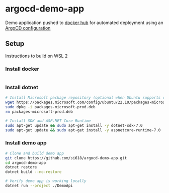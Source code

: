 # argocd-demo-app
Demo application pushed to [docker hub](https://hub.docker.com/repository/docker/si618/argocd-demo-app/general) for automated deployment using an [ArgoCD configuration](https://github.com/si618/argocd-demo-config)

## Setup

Instructions to build on WSL 2

### Install docker

```bash

```

### Install dotnet

```bash
# Install Microsoft package repository (optional when Ubuntu supports dotnet 7)
wget https://packages.microsoft.com/config/ubuntu/22.10/packages-microsoft-prod.deb -O packages-microsoft-prod.deb
sudo dpkg -i packages-microsoft-prod.deb
rm packages-microsoft-prod.deb

# Install SDK and ASP.NET Core Runtime
sudo apt-get update && sudo apt-get install -y dotnet-sdk-7.0
sudo apt-get update && sudo apt-get install -y aspnetcore-runtime-7.0
```

### Install demo app

```bash
# Clone and build demo app
git clone https://github.com/si618/argocd-demo-app.git
cd argocd-demo-app
dotnet restore
dotnet build --no-restore

# Verify demo app is working locally
dotnet run --project ./DemoApi
```